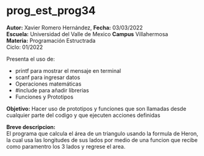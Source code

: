 # prog_est_prog34
<p><b>Autor:</b> Xavier Romero Hernández, <b>Fecha:</b> 03/03/2022 <br>
  <b>Escuela:</b> Universidad del Valle de Mexico <b>Campus</b> Villahermosa<br>
  <b>Materia:</b> Programación Estructrada<br>
Ciclo: 01/2022</p>

<p>
Presenta el uso de:
  <ul>
    <li>printf para mostrar el mensaje en terminal</li>
    <li>scanf para ingresar datos</li>
    <li>Operaciones matemáticas</li>
    <li>#include para añadir librerias</li>
    <li>Funciones y Prototipos</li>
  </ul>
</p>

<b>Objetivo:</b> Hacer uso de prototipos y funciones que son llamadas desde cualquier parte del codigo y que ejecuten acciones definidas

<p><b>Breve descripcion:</b><br>
El programa que calcula el área de un triangulo usando la formula de Heron, la cual usa las longitudes de sus lados
por medio de una funcion que recibe como paramentro los 3 lados y regrese el area.
</p>
